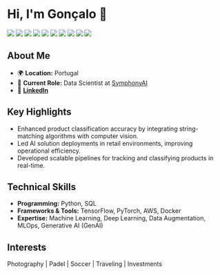 # Hi, I'm Gonçalo 👋
![](https://img.shields.io/badge/Python-FFD43B?style=for-the-badge&logo=python&logoColor=blue)
![](https://img.shields.io/badge/Pandas-2C2D72?style=for-the-badge&logo=pandas&logoColor=white)
![](https://img.shields.io/badge/PyTorch-EE4C2C?style=for-the-badge&logo=pytorch&logoColor=white)
![](https://img.shields.io/badge/TensorFlow-FF6F00?style=for-the-badge&logo=TensorFlow&logoColor=white)
![](https://img.shields.io/badge/scikit_learn-F7931E?style=for-the-badge&logo=scikit-learn&logoColor=white)
![](https://img.shields.io/badge/Jupyter-F37626.svg?&style=for-the-badge&logo=Jupyter&logoColor=white)
![](https://img.shields.io/badge/Amazon_AWS-FF9900?style=for-the-badge&logo=amazonwebservices&logoColor=white)
![](https://img.shields.io/badge/-HuggingFace-FDEE21?style=for-the-badge&logo=HuggingFace&logoColor=black)
![](https://img.shields.io/badge/Docker-2CA5E0?style=for-the-badge&logo=docker&logoColor=white)
![](https://img.shields.io/badge/PostgreSQL-316192?style=for-the-badge&logo=postgresql&logoColor=white)


## About Me
- 🌍 **Location:** Portugal
- 💼 **Current Role:** Data Scientist at [SymphonyAI](https://www.symphonyai.com)
- 🔗 **[LinkedIn](www.linkedin.com/in/gonçalo-lopes-13105b205)**

## Key Highlights
- Enhanced product classification accuracy by integrating string-matching algorithms with computer vision.
- Led AI solution deployments in retail environments, improving operational efficiency.
- Developed scalable pipelines for tracking and classifying products in real-time.

## Technical Skills
- **Programming:** Python, SQL
- **Frameworks & Tools:** TensorFlow, PyTorch, AWS, Docker
- **Expertise:** Machine Learning, Deep Learning, Data Augmentation, MLOps, Generative AI (GenAI)

## Interests
Photography | Padel | Soccer | Traveling | Investments
